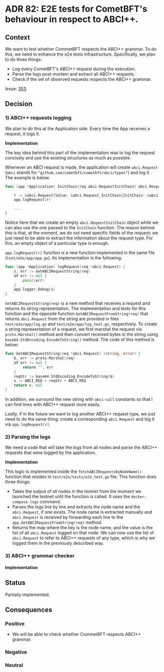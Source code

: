 # ADR 82: E2E tests for CometBFT's behaviour in respect to ABCI++.

## Context

We want to test whether CommetBFT respects the ABCI++ grammar. To do this, we need to enhance the e2e tests infrastructure. Specifically, we plan to do three things:
- Log every CometBFT's ABCI++ request during the execution.
- Parse the logs post-mortem and extract all ABCI++ requests.
- Check if the set of observed requests respects the ABCI++ grammar.


Issue: [353](https://github.com/cometbft/cometbft/issues/353).


## Decision

### 1) ABCI++ requests logging
We plan to do this at the Application side. Every time the App receives a request, it logs it.

<strong>Implementation</strong>

The key idea behind this part of the implementation was to log the request concisely and use the existing structures as much as possible. 

Whenever an ABCI request is made, the application will create `abci.Request` (`abci` stands for `"github.com/cometbft/cometbft/abci/types"`) and log it.  The example is below.  

```go
func (app *Application) InitChain(req abci.RequestInitChain) abci.ResponseInitChain {

	r := &abci.Request{Value: &abci.Request_InitChain{InitChain: &abci.RequestInitChain{}}}
	app.logRequest(r)

	...
}
```
Notice here that we create an empty `abci.RequestInitChain` object while we can also use the one passed to the `InitChain` function. The reason behind this is that, at the moment, we do not need specific fields of the request; we just need to be able to extract the information about the request type. For this, an empty object of a particular type is enough. 

`app.logRequest(r)` function is a new function implemented in the same file (`test/e2e/app/app.go`). Its implementation is the following: 

```go
func (app *Application) logRequest(req *abci.Request) {
	s, err := GetABCIRequestString(req)
	if err != nil {
		panic(err)
	}
	app.logger.Debug(s)
}
```

`GetABCIRequestString(req)` is a new method that receives a request and returns its string representation. The implementation and tests for this function and the opposite function `GetABCIRequestFromString(req)`
that returns `abci.Request` from the string are provided in files `test/e2e/app/log.go` and `test/e2e/app/log_test.go`, respectively. To create a string representation of a request, we first marshal the request via `proto.Marshal()` method and then convert received bytes in the string using `base64.StdEncoding.EncodeToString()` method. The code of this method is below: 

```go
func GetABCIRequestString(req *abci.Request) (string, error) {
	b, err := proto.Marshal(req)
	if err != nil {
		return "", err
	}
	reqStr := base64.StdEncoding.EncodeToString(b)
	s := ABCI_REQ + reqStr + ABCI_REQ
	return s, nil
}
```
In addition, we surround the new string with `abci-call` constants so that I can find lines with ABCI++ request more easily.

Lastly, if in the future we want to log another ABCI++ request type, we just need to do the same thing: 
create a corresponding `abci.Request` and log it via 
`app.logRequest(r)`. 

### 2) Parsing the logs
We need a code that will take the logs from all nodes and parse the ABCI++ requests that were logged by the application. 

<strong>Implementation</strong>

This logic is implemented inside the `fetchABCIRequestsByNodeName()` function that resides in `test/e2e/tests/e2e_test.go` file. This function does three things:
- Takes the output of all nodes in the testnet from the moment we launched the testnet until the function is called. It uses the `docker-compose logs` command. 
- Parses the logs line by line and extracts the node name and the  `abci.Request`, if one exists. The node name is extracted manually and `abci.Request` is received by forwarding each line to the `app.GetABCIRequestFromString(req)` method.
- Returns the map where the key is the node name, and the value is the list of all `abci.Request` logged on that node. 
We can now use the list of `abci.Request` to refer to ABCI++ requests of any type, which is why we logged them in the previously described way. 

 

### 3) ABCI++ grammar checker


#### Implementation

## Status

Partially implemented.

## Consequences

### Positive
- We will be able to check whether CommetBFT respects ABCI++ grammar. 
### Negative

### Neutral

